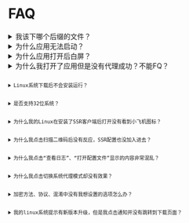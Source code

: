 # FAQ

<details>
  <summary>我该下哪个后缀的文件？</summary>
  [请参考](../README.md#下载)
</details>

<details>
  <summary>为什么应用无法启动？</summary>
  <p>请先检查任务栏是否有小飞机图标！其次这种问题常见于Linux系统，建议下载系统对应的安装包使用。如果你出现了该问题，请发issue并说明清楚你的环境并附上日志。</p>
</details>

<details>
  <summary>为什么应用打开后白屏？</summary>
  <p>请先下载安装最新版，已经很少遇到这类问题了，如果有，请描述清楚你的环境，并附上日志 。</p>
</details>

<details>
  <summary>为什么我打开了应用但是没有代理成功？不能FQ？</summary>
  <p>首先，确定服务器配置中有可用的服务器并选中了其中的一项。其次，确认“启用系统代理”菜单已选中。再次，尝试勾选“系统代理设置”-“全局设置”，然后查看浏览器是否已被代理。最后，点击“帮助”-“查看日志”查看<code>ssr-libev</code>是否正常运行，日志中有没有报错，如有报错请先排错（比如端口占用）。</p>
  <p>不是说浏览器打不开google就表示代理不成功！你的浏览器可能用了其它代理模式，所以请将浏览器的代理模式设为"使用系统代理"后再试。如何判断代理到底有没有成功？首先勾选上应用的http代理，然后点击任务栏菜单的<code>复制http代理设置<code>，然后在终端（Windows请使用Git base一类的支持Linux命令操作的终端）粘贴，粘贴后使用<code>curl https://google.com</code>命令查看运行结果，如果成功返回内容则表示代理成功，否则视为失败。</p>
</details>

<details>
  <summary>Linux系统下载后不会安装运行？</summary>
  <p>请先学习Linux系统的基础知识，我们这里不教。</p>
</details>

<details>
  <summary>是否支持32位系统？</summary>
  <p>不好意思，我们默认不提供32位应用下载，如果需要请自行构建。</p>
</details>

<details>
  <summary>为什么我的Linux在安装了SSR客户端后打开没有看到小飞机图标？</summary>
  <p>尝试安装<code>libappindicator1</code>应用程序指示器。</p>
</details>

<details>
  <summary>为什么我点击扫描二维码后没有反应，SSR配置也没加入进去？</summary>
  <p>请确保整个屏幕中有且仅有一个正确可识别的SS(R)二维码。也有可能是ss url schema规则更新，如果是这种情况请发issue。</p>
</details>

<details>
  <summary>为什么我点击“查看日志”、“打开配置文件”显示的内容非常混乱？</summary>
  <p>这2个操作会直接使用系统默认的应用分别打开<code>.log</code>和<code>.json</code>文件，所以这种情况应该是对应扩展名的系统默认应用对该文件显示有问题，请尝试直接修改这2种后缀名对应的默认程序。</p>
</details>

<details>
  <summary>为什么我点击切换系统代理模式却没有效果？</summary>
  [见已知bug](../README.md#已知Bug)
</details>

<details>
  <summary>加密方法、协议、混淆中没有我想设置的选项怎么办？</summary>
  <p>请右击任务栏图标-配置-选项设置...，然后切换到SSR设置选项卡中自行添加，前提是当前使用的ssr要支持这些新增选项。</p>
</details>

<details>
  <summary>我的linux系统提示有新版本升级，但是我点击通知并没有跳转到下载页面？</summary>
  <p>1，建议使用AppImage包。 2，参考<a href="https://github.com/electron/electron/issues/9919">https://github.com/electron/electron/issues/9919</a>&nbsp;以及&nbsp;<a href="https://github.com/electron/electron/issues/8474">https://github.com/electron/electron/issues/8474</a></p>
</details>
